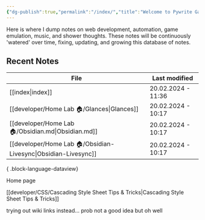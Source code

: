 ```yaml
---
{"dg-publish":true,"permalink":"/index/","title":"Welcome to Pywrite Garden","tags":["gardenEntry"],"noteIcon":""}
---
```



Here is where I dump notes on web development, automation, game emulation, music, and shower thoughts. These notes will be continuously 'watered' over time, fixing, updating, and growing this database of notes. 

## Recent Notes

| File                                                              | Last modified      |
| ----------------------------------------------------------------- | ------------------ |
| [[index\|index]]                                               | 20.02.2024 - 11:36 |
| [[developer/Home Lab 🏠/Glances\|Glances]]                     | 20.02.2024 - 10:17 |
| [[developer/Home Lab 🏠/Obsidian.md\|Obsidian.md]]             | 20.02.2024 - 10:17 |
| [[developer/Home Lab 🏠/Obsidian-Livesync\|Obsidian-Livesync]] | 20.02.2024 - 10:17 |

{ .block-language-dataview}

Home page

[[developer/CSS/Cascading Style Sheet Tips & Tricks\|Cascading Style Sheet Tips & Tricks]]

trying out wiki links instead... prob not a good idea but oh well